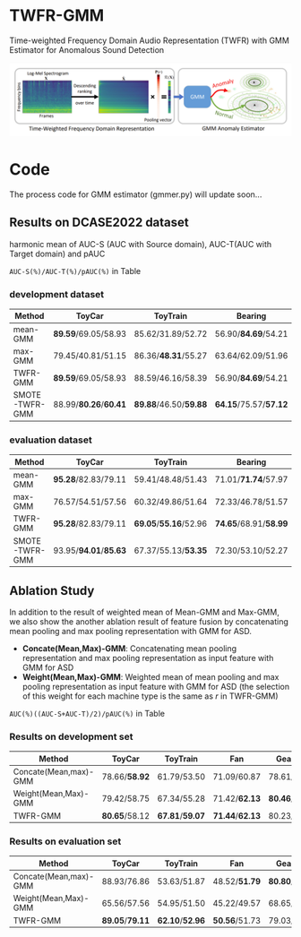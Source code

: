 # TWFR-GMM
Time-weighted Frequency Domain Audio Representation (TWFR) with GMM Estimator for  Anomalous Sound Detection

![structure](./structure.png)

# Code
The process code for GMM estimator (gmmer.py) will update soon...

## Results on DCASE2022 dataset
harmonic mean of AUC-S (AUC with Source domain), AUC-T(AUC with Target domain) and pAUC

`AUC-S(%)/AUC-T(%)/pAUC(%)` in Table
### development dataset
| Method          | ToyCar  | ToyTrain | Bearing |  Fan    | Gearbox | Slider  |  Valve  |  Average  |
| --------------- | :-----: |  :----:  | :----:  | :----:  |:----:   | :----:  | :----:  |   :----:  |
| mean-GMM        |**89.59**/69.05/58.93        |85.62/31.89/52.72        |56.90/**84.69**/54.21    |79.70/**63.16**/62.13    |83.16/76.13/65.42            |90.66/67.77/66.44        |53.61/51.16/50.53            |77.04/63.41/58.63|
| max-GMM         |    79.45/40.81/51.15        |86.36/**48.31**/55.27    |63.64/62.09/51.96        |75.05/49.98/52.19        |73.73/69.62/57.34            |92.36/70.19/70.46        |94.85/89.00/69.92            |80.78/61.43/58.33|
| TWFR-GMM        |**89.59**/69.05/58.93        |88.59/46.16/58.39        |56.90/**84.69**/54.21    |79.70/**63.16**/62.13    |82.93/78.28/63.60            |**95.59**/80.32/73.32    |**95.99**/**90.40**/**72.43**|84.19/73.15/63.29|
| SMOTE-TWFR-GMM  |    88.99/**80.26**/**60.41**|**89.88**/46.50/**59.88**|**64.15**/75.57/**57.12**|**83.11**/61.01/**63.57**|**84.91**/**81.41**/**66.62**|95.09/**84.29**/**76.43**|95.64/89.49/70.15            |**85.97**/**74.08**/**64.89**|
### evaluation dataset
| Method          | ToyCar  | ToyTrain | Bearing |  Fan    | Gearbox | Slider  |  Valve  |  Average  |
| --------------- | :-----: |  :----:  | :----:  | :----:  |:----:   | :----:  | :----:  |   :----:  |
| mean-GMM        |**95.28**/82.83/79.11    |59.41/48.48/51.43        |71.01/**71.74**/57.97    |**58.88**/**42.25**/**51.73**|89.96/80.36/64.11            |76.98/58.07/56.28        |51.42/53.35/51.47        |71.85/62.44/58.87|
| max-GMM         |76.57/54.51/57.56        |60.32/49.86/51.64        |72.33/46.78/51.57        |58.26/32.33/49.55            |72.50/64.05/50.20            |78.21/**70.31**/59.41    |**88.92**/75.91/**66.68**|72.44/56.25/55.23|
| TWFR-GMM        |**95.28**/82.83/79.11    |**69.05**/**55.16**/52.96|**74.65**/68.91/**58.99**|**58.88**/**42.25**/**51.73**|84.28/73.78/58.99            |**85.15**/65.89/**60.34**|88.28/**77.57**/64.17    |**79.37**/66.63/60.90|
| SMOTE-TWFR-GMM  |93.95/**94.01**/**85.63**|67.37/55.13/**53.35**    |72.30/53.10/52.27        |57.18/41.88/51.06            |**90.02**/**84.78**/**65.57**|82.51/66.18/60.15        |87.14/75.82/63.68        |78.64/**67.27**/**61.67**|

## Ablation Study
In addition to the result of weighted mean of Mean-GMM and Max-GMM, we also show the another ablation result of feature fusion by concatenating mean pooling and max pooling representation with GMM for ASD. 
+ **Concate(Mean,Max)-GMM**: Concatenating mean pooling representation and max pooling representation as input feature with GMM for ASD
+ **Weight(Mean,Max)-GMM**: Weighted mean of mean pooling and max pooling representation as input feature with GMM for ASD (the selection of this weight for each machine type is the same as $r$ in TWFR-GMM)

`AUC(%)((AUC-S+AUC-T)/2)/pAUC(%)` in Table
### Results on development set

| Method             | ToyCar  | ToyTrain |  Fan    | Gearbox | Bearing | Slider  |  Valve  |  Average  |
| -----------------------------| :-----: |  :----:  | :----:  | :----:  |:----:   | :----:  | :----:  |   :----:  |
| Concate(Mean,max)-GMM        |78.66/**58.92**|61.79/53.50        |71.09/60.87        |78.61/61.23        |67.66/53.42    |80.97/65.89        |80.36/57.29|74.17/58.73|
| Weight(Mean,Max)-GMM         |79.42/58.75    |67.34/55.28        |71.42/**62.13**    |**80.46**/**65.86**|**70.80**/54.22|83.27/68.32        |90.78/**70.83**|77.64/62.20|
| TWFR-GMM                     |**80.65**/58.12|**67.81**/**59.07**|**71.44**/**62.13**|80.23/64.69        |69.41/**54.74**|**87.96**/**73.33**|**92.61**/70.23|**78.59**/**63.19**|

### Results on evaluation set

| Method             | ToyCar  | ToyTrain |  Fan    | Gearbox | Bearing | Slider  |  Valve  |  Average  |
| -----------------------------| :-----: |  :----:  | :----:  | :----:  |:----:   | :----:  | :----:  |   :----:  |
| Concate(Mean,max)-GMM        |88.93/76.86        |53.63/51.87        |48.52/**51.79**|**80.80**/57.21|68.80/55.45        |75.69/62.45|71.41/56.25|69.68/58.84|
| Weight(Mean,Max)-GMM         |65.56/57.56        |54.95/51.50        |45.22/49.57    |68.65/49.58    |59.55/51.57        |**79.63**/**64.59**|79.90/**65.01**|64.78/55.63|
| TWFR-GMM                     |**89.05**/**79.11**|**62.10**/**52.96**|**50.56**/51.73|79.03/**58.99**|**71.78**/**58.99**|75.52/60.34|**82.92**/64.17|**72.99**/**60.90**|